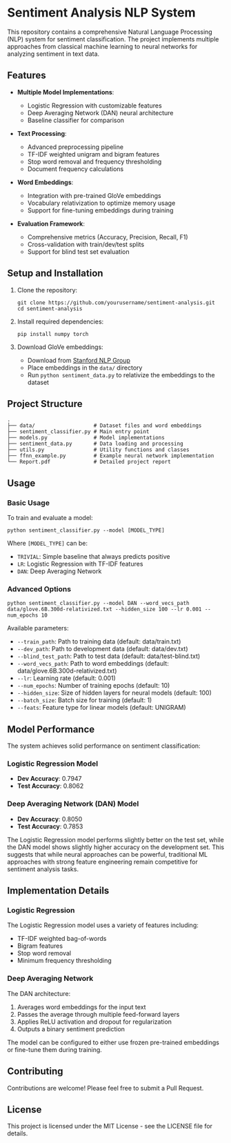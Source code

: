 # Sentiment Analysis NLP System

This repository contains a comprehensive Natural Language Processing (NLP) system for sentiment classification. The project implements multiple approaches from classical machine learning to neural networks for analyzing sentiment in text data.

## Features

- **Multiple Model Implementations**:

  - Logistic Regression with customizable features
  - Deep Averaging Network (DAN) neural architecture
  - Baseline classifier for comparison

- **Text Processing**:

  - Advanced preprocessing pipeline
  - TF-IDF weighted unigram and bigram features
  - Stop word removal and frequency thresholding
  - Document frequency calculations

- **Word Embeddings**:

  - Integration with pre-trained GloVe embeddings
  - Vocabulary relativization to optimize memory usage
  - Support for fine-tuning embeddings during training

- **Evaluation Framework**:
  - Comprehensive metrics (Accuracy, Precision, Recall, F1)
  - Cross-validation with train/dev/test splits
  - Support for blind test set evaluation

## Setup and Installation

1. Clone the repository:

   ```
   git clone https://github.com/yourusername/sentiment-analysis.git
   cd sentiment-analysis
   ```

2. Install required dependencies:

   ```
   pip install numpy torch
   ```

3. Download GloVe embeddings:
   - Download from [Stanford NLP Group](https://nlp.stanford.edu/projects/glove/)
   - Place embeddings in the `data/` directory
   - Run `python sentiment_data.py` to relativize the embeddings to the dataset

## Project Structure

```
.
├── data/                   # Dataset files and word embeddings
├── sentiment_classifier.py # Main entry point
├── models.py               # Model implementations
├── sentiment_data.py       # Data loading and processing
├── utils.py                # Utility functions and classes
├── ffnn_example.py         # Example neural network implementation
└── Report.pdf              # Detailed project report
```

## Usage

### Basic Usage

To train and evaluate a model:

```
python sentiment_classifier.py --model [MODEL_TYPE]
```

Where `[MODEL_TYPE]` can be:

- `TRIVIAL`: Simple baseline that always predicts positive
- `LR`: Logistic Regression with TF-IDF features
- `DAN`: Deep Averaging Network

### Advanced Options

```
python sentiment_classifier.py --model DAN --word_vecs_path data/glove.6B.300d-relativized.txt --hidden_size 100 --lr 0.001 --num_epochs 10
```

Available parameters:

- `--train_path`: Path to training data (default: data/train.txt)
- `--dev_path`: Path to development data (default: data/dev.txt)
- `--blind_test_path`: Path to test data (default: data/test-blind.txt)
- `--word_vecs_path`: Path to word embeddings (default: data/glove.6B.300d-relativized.txt)
- `--lr`: Learning rate (default: 0.001)
- `--num_epochs`: Number of training epochs (default: 10)
- `--hidden_size`: Size of hidden layers for neural models (default: 100)
- `--batch_size`: Batch size for training (default: 1)
- `--feats`: Feature type for linear models (default: UNIGRAM)

## Model Performance

The system achieves solid performance on sentiment classification:

### Logistic Regression Model

- **Dev Accuracy**: 0.7947
- **Test Accuracy**: 0.8062

### Deep Averaging Network (DAN) Model

- **Dev Accuracy**: 0.8050
- **Test Accuracy**: 0.7853

The Logistic Regression model performs slightly better on the test set, while the DAN model shows slightly higher accuracy on the development set. This suggests that while neural approaches can be powerful, traditional ML approaches with strong feature engineering remain competitive for sentiment analysis tasks.

## Implementation Details

### Logistic Regression

The Logistic Regression model uses a variety of features including:

- TF-IDF weighted bag-of-words
- Bigram features
- Stop word removal
- Minimum frequency thresholding

### Deep Averaging Network

The DAN architecture:

1. Averages word embeddings for the input text
2. Passes the average through multiple feed-forward layers
3. Applies ReLU activation and dropout for regularization
4. Outputs a binary sentiment prediction

The model can be configured to either use frozen pre-trained embeddings or fine-tune them during training.

## Contributing

Contributions are welcome! Please feel free to submit a Pull Request.

## License

This project is licensed under the MIT License - see the LICENSE file for details.
